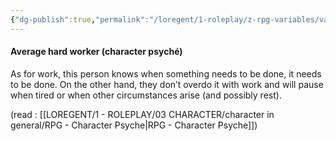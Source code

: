 ```yaml
---
{"dg-publish":true,"permalink":"/loregent/1-roleplay/z-rpg-variables/variables-character/variables-character-psyche/average-hard-worker/","noteIcon":""}
---
```


#### Average hard worker (character psyché)

As for work, this person knows when something needs to be done, it needs to be done. On the other hand, they don’t overdo it with work and will pause when tired or when other circumstances arise (and possibly rest).

(read : [[LOREGENT/1 - ROLEPLAY/03 CHARACTER/character in general/RPG - Character Psyche\|RPG - Character Psyche]])
